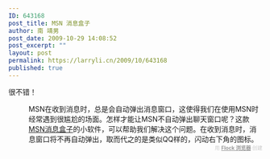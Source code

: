 ```yaml
---
ID: 643168
post_title: MSN 消息盒子
author: 南 靖男
post_date: 2009-10-29 14:08:52
post_excerpt: ""
layout: post
permalink: https://larryli.cn/2009/10/643168
published: true
---
```

很不错！

<div style="margin-left: 40px;">MSN在收到消息时，总是会自动弹出消息窗口，这使得我们在使用MSN时经常遇到很尴尬的场面。怎样才能让MSN不自动弹出聊天窗口呢？这款<a href="http://www.msnmsgbox.cn/">MSN消息盒子</a>的小软件，可以帮助我们解决这个问题。在收到消息时，消息窗口将不再自动弹出，取而代之的是类似QQ样的，闪动右下角的图标。
</div><div class="flockcredit" style="text-align: right; color: #CCC; font-size: x-small;">用 <a href="http://www.flock.com/blogged-with-flock" style="color: #999; font-weight: bold;" target="_new" title="Flock 浏览器">Flock 浏览器</a> 创建</div>
